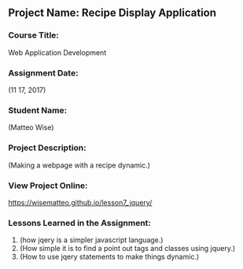 ## Project Name:  Recipe Display Application

### Course Title:
Web Application Development

### Assignment Date:  
(11 17, 2017)

### Student Name:  
(Matteo Wise)

### Project Description:
(Making a webpage with a recipe dynamic.)

### View Project Online:
https://wisematteo.github.io/lesson7_jquery/

### Lessons Learned in the Assignment:
1. (how jqery is a simpler javascript language.)
2. (How simple it is to find a point out tags and classes using jquery.)
3. (How to use jqery statements to make things dynamic.)

